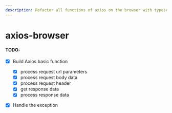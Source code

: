 ```yaml
---
description: Refactor all functions of axios on the browser with typescript
---
```


# axios-browser

#### TODO:

* [x] Build Axios basic function
  * [x] process request url parameters
  * [x] process request body data
  * [x] process request header
  * [x] get response data
  * [x] process response data
* [x] Handle the exception



